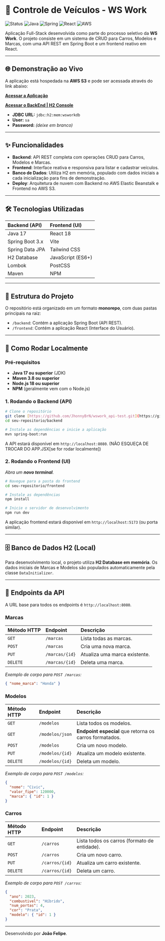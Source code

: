 # 🚗 Controle de Veículos - WS Work

![Status](https://img.shields.io/badge/status-concluído-green)
![Java](https://img.shields.io/badge/Java-17-blue?logo=java&logoColor=white)
![Spring](https://img.shields.io/badge/Spring_Boot-3.x-green?logo=spring&logoColor=white)
![React](https://img.shields.io/badge/React-18-blue?logo=react&logoColor=61DAFB)
![AWS](https://img.shields.io/badge/AWS-Deployed-orange?logo=amazon-aws&logoColor=white)

Aplicação Full-Stack desenvolvida como parte do processo seletivo da **WS Work**. O projeto consiste em um sistema de CRUD para Carros, Modelos e Marcas, com uma API REST em Spring Boot e um frontend reativo em React.

---

## 🌐 Demonstração ao Vivo

A aplicação está hospedada na **AWS S3** e pode ser acessada através do link abaixo:

**[Acessar a Aplicação](http://wswork-api-teste-2025.s3-website.us-east-2.amazonaws.com)**

**[Acessar o BackEnd | H2 Console](http://wswork-api-env.eba-dazphmah.us-east-2.elasticbeanstalk.com/h2-console)**

* **JDBC URL:** `jdbc:h2:mem:wsworkdb`
* **User:** `sa`
* **Password:** *(deixe em branco)*

---

## ✨ Funcionalidades

* **Backend**: API REST completa com operações CRUD para Carros, Modelos e Marcas.
* **Frontend**: Interface reativa e responsiva para listar e cadastrar veículos.
* **Banco de Dados**: Utiliza H2 em memória, populado com dados iniciais a cada inicialização para fins de demonstração.
* **Deploy**: Arquitetura de nuvem com Backend no AWS Elastic Beanstalk e Frontend no AWS S3.

---

## 🛠️ Tecnologias Utilizadas

| Backend (API) | Frontend (UI) |
| :--- | :--- |
| Java 17 | React 18 |
| Spring Boot 3.x | Vite |
| Spring Data JPA | Tailwind CSS |
| H2 Database | JavaScript (ES6+) |
| Lombok | PostCSS |
| Maven | NPM |

---

## 📁 Estrutura do Projeto

O repositório está organizado em um formato **monorepo**, com duas pastas principais na raiz:

* `/backend`: Contém a aplicação Spring Boot (API REST).
* `/frontend`: Contém a aplicação React (Interface do Usuário).

---

## 🚀 Como Rodar Localmente

### Pré-requisitos

* **Java 17 ou superior** (JDK)
* **Maven 3.8 ou superior**
* **Node.js 18 ou superior**
* **NPM** (geralmente vem com o Node.js)

### 1. Rodando o Backend (API)

```bash
# Clone o repositório
git clone [https://github.com/JhonnyBrN/wswork_api-test.git](https://github.com/seu-usuario/seu-repositorio.git)
cd seu-repositorio/backend

# Instale as dependências e inicie a aplicação
mvn spring-boot:run
```
A API estará disponível em `http://localhost:8080`. (NÃO ESQUEÇA DE TROCAR DO APP.JSX[se for rodar localmente])

### 2. Rodando o Frontend (UI)

*Abra um **novo terminal**.*
```bash
# Navegue para a pasta do frontend
cd seu-repositorio/frontend

# Instale as dependências
npm install

# Inicie o servidor de desenvolvimento
npm run dev
```
A aplicação frontend estará disponível em `http://localhost:5173` (ou porta similar).

---

## 🗄️ Banco de Dados H2 (Local)

Para desenvolvimento local, o projeto utiliza **H2 Database em memória**. Os dados iniciais de Marcas e Modelos são populados automaticamente pela classe `DataInitializer`.


---

## 🔗 Endpoints da API

A URL base para todos os endpoints é `http://localhost:8080`.

### Marcas
| Método HTTP | Endpoint | Descrição |
| :--- | :--- | :--- |
| `GET` | `/marcas` | Lista todas as marcas. |
| `POST` | `/marcas` | Cria uma nova marca. |
| `PUT` | `/marcas/{id}` | Atualiza uma marca existente. |
| `DELETE` | `/marcas/{id}` | Deleta uma marca. |

*Exemplo de corpo para `POST /marcas`:*
```json
{ "nome_marca": "Honda" }
```

### Modelos
| Método HTTP | Endpoint | Descrição |
| :--- | :--- | :--- |
| `GET` | `/modelos` | Lista todos os modelos. |
| `GET` | `/modelos/json` | **Endpoint especial** que retorna os carros formatados. |
| `POST` | `/modelos` | Cria um novo modelo. |
| `PUT` | `/modelos/{id}` | Atualiza um modelo existente. |
| `DELETE` | `/modelos/{id}` | Deleta um modelo. |

*Exemplo de corpo para `POST /modelos`:*
```json
{
  "nome": "Civic",
  "valor_fipe": 120000,
  "marca": { "id": 1 }
}
```

### Carros
| Método HTTP | Endpoint | Descrição |
| :--- | :--- | :--- |
| `GET` | `/carros` | Lista todos os carros (formato de entidade). |
| `POST` | `/carros` | Cria um novo carro. |
| `PUT` | `/carros/{id}` | Atualiza um carro existente. |
| `DELETE` | `/carros/{id}` | Deleta um carro. |

*Exemplo de corpo para `POST /carros`:*
```json
{
  "ano": 2023,
  "combustivel": "Híbrido",
  "num_portas": 4,
  "cor": "Prata",
  "modelo": { "id": 1 }
}
```
---
Desenvolvido por **João Felipe**.
